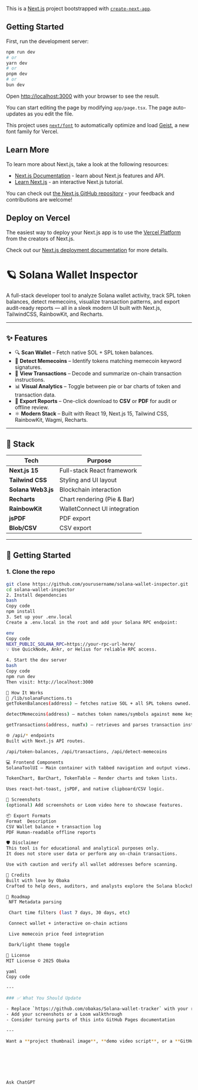 This is a [Next.js](https://nextjs.org) project bootstrapped with [`create-next-app`](https://nextjs.org/docs/app/api-reference/cli/create-next-app).

## Getting Started

First, run the development server:

```bash
npm run dev
# or
yarn dev
# or
pnpm dev
# or
bun dev
```

Open [http://localhost:3000](http://localhost:3000) with your browser to see the result.

You can start editing the page by modifying `app/page.tsx`. The page auto-updates as you edit the file.

This project uses [`next/font`](https://nextjs.org/docs/app/building-your-application/optimizing/fonts) to automatically optimize and load [Geist](https://vercel.com/font), a new font family for Vercel.

## Learn More

To learn more about Next.js, take a look at the following resources:

- [Next.js Documentation](https://nextjs.org/docs) - learn about Next.js features and API.
- [Learn Next.js](https://nextjs.org/learn) - an interactive Next.js tutorial.

You can check out [the Next.js GitHub repository](https://github.com/vercel/next.js) - your feedback and contributions are welcome!

## Deploy on Vercel

The easiest way to deploy your Next.js app is to use the [Vercel Platform](https://vercel.com/new?utm_medium=default-template&filter=next.js&utm_source=create-next-app&utm_campaign=create-next-app-readme) from the creators of Next.js.

Check out our [Next.js deployment documentation](https://nextjs.org/docs/app/building-your-application/deploying) for more details.
# 🪐 Solana Wallet Inspector

A full-stack developer tool to analyze Solana wallet activity, track SPL token balances, detect memecoins, visualize transaction patterns, and export audit-ready reports — all in a sleek modern UI built with Next.js, TailwindCSS, RainbowKit, and Recharts.

---

## ✨ Features

- 🔍 **Scan Wallet** – Fetch native SOL + SPL token balances.
- 🐸 **Detect Memecoins** – Identify tokens matching memecoin keyword signatures.
- 📜 **View Transactions** – Decode and summarize on-chain transaction instructions.
- 📊 **Visual Analytics** – Toggle between pie or bar charts of token and transaction data.
- 🧾 **Export Reports** – One-click download to **CSV** or **PDF** for audit or offline review.
- ⚛️ **Modern Stack** – Built with React 19, Next.js 15, Tailwind CSS, RainbowKit, Wagmi, Recharts.

---

## 🧰 Stack

| Tech             | Purpose                              |
|------------------|--------------------------------------|
| **Next.js 15**   | Full-stack React framework           |
| **Tailwind CSS** | Styling and UI layout                |
| **Solana Web3.js** | Blockchain interaction              |
| **Recharts**     | Chart rendering (Pie & Bar)          |
| **RainbowKit**   | WalletConnect UI integration         |
| **jsPDF**        | PDF export                           |
| **Blob/CSV**     | CSV export                           |

---

## 🚀 Getting Started

### 1. Clone the repo

```bash
git clone https://github.com/yourusername/solana-wallet-inspector.git
cd solana-wallet-inspector
2. Install dependencies
bash
Copy code
npm install
3. Set up your .env.local
Create a .env.local in the root and add your Solana RPC endpoint:

env
Copy code
NEXT_PUBLIC_SOLANA_RPC=https://your-rpc-url-here/
💡 Use QuickNode, Ankr, or Helius for reliable RPC access.

4. Start the dev server
bash
Copy code
npm run dev
Then visit: http://localhost:3000

🧠 How It Works
📁 /lib/solanaFunctions.ts
getTokenBalances(address) — fetches native SOL + all SPL tokens owned.

detectMemecoins(address) — matches token names/symbols against meme keywords.

getTransactions(address, numTx) — retrieves and parses transaction instructions.

🌐 /api/* endpoints
Built with Next.js API routes.

/api/token-balances, /api/transactions, /api/detect-memecoins

💻 Frontend Components
SolanaToolUI – Main container with tabbed navigation and output views.

TokenChart, BarChart, TokenTable – Render charts and token lists.

Uses react-hot-toast, jsPDF, and native clipboard/CSV logic.

📸 Screenshots
(optional) Add screenshots or Loom video here to showcase features.

📦 Export Formats
Format	Description
CSV	Wallet balance + transaction log
PDF	Human-readable offline reports

🛡️ Disclaimer
This tool is for educational and analytical purposes only.
It does not store user data or perform any on-chain transactions.

Use with caution and verify all wallet addresses before scanning.

🙌 Credits
Built with love by Obaka
Crafted to help devs, auditors, and analysts explore the Solana blockchain smarter.

🧩 Roadmap
 NFT Metadata parsing

 Chart time filters (last 7 days, 30 days, etc)

 Connect wallet + interactive on-chain actions

 Live memecoin price feed integration

 Dark/light theme toggle

📄 License
MIT License © 2025 Obaka

yaml
Copy code

---

### ✅ What You Should Update

- Replace `https://github.com/obakas/Solana-wallet-tracker` with your real GitHub repo link
- Add your screenshots or a Loom walkthrough
- Consider turning parts of this into GitHub Pages documentation

---

Want a **project thumbnail image**, **demo video script**, or a **GitHub project description** next? Just say the word — let’s make your portfolio pop 💥







Ask ChatGPT
